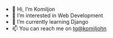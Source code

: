 - 👋 Hi, I’m Komiljon
- 👀 I’m interested in Web Development
- 🌱 I’m currently learning Django
- 📫 You can reach me on [tg@komiljohn](http://telegram.me/komiljon)

<!---
komiljohn/komiljohn is a ✨ special ✨ repository because its `README.md` (this file) appears on your GitHub profile.
You can click the Preview link to take a look at your changes.
--->
